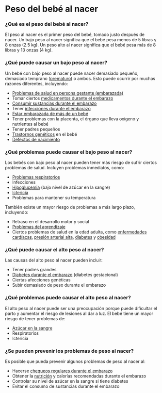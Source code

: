 Peso del bebé al nacer
======================


### ¿Qué es el peso del bebé al nacer?


El peso al nacer es el primer peso del bebé, tomado justo después de nacer. Un bajo peso al nacer significa que el bebé pesa menos de 5 libras y 8 onzas (2.5 kg). Un peso alto al nacer significa que el bebé pesa más de 8 libras y 13 onzas (4 kg).


### ¿Qué puede causar un bajo peso al nacer?


Un bebé con bajo peso al nacer puede nacer demasiado pequeño, demasiado temprano ([prematuro](https://medlineplus.gov/spanish/pretermlabor.html)) o ambos. Esto puede ocurrir por muchas razones diferentes, incluyendo:


* [Problemas de salud en persona gestante (embarazada)](spanish/healthproblemsinpregnancy.html)
* Tomar ciertos [medicamentos durante el embarazo](https://medlineplus.gov/spanish/pregnancyandmedicines.html)
* [Consumir sustancias durante el embarazo](https://medlineplus.gov/spanish/pregnancyandsubstanceuse.html)
* Tener [infecciones durante el embarazo](https://medlineplus.gov/spanish/infectionsandpregnancy.html)
* [Estar embarazada de más de un bebé](https://medlineplus.gov/spanish/twinstripletsmultiplebirths.html)
* Tener problemas con la placenta, el órgano que lleva oxígeno y nutrientes al bebé
* Tener padres pequeños
* [Trastornos genéticos](https://medlineplus.gov/spanish/geneticdisorders.html) en el bebé
* [Defectos de nacimiento](https://medlineplus.gov/spanish/birthdefects.html)


### ¿Qué problemas puede causar el bajo peso al nacer?


Los bebés con bajo peso al nacer pueden tener más riesgo de sufrir ciertos problemas de salud. Incluyen problemas inmediatos, como:


* [Problemas respiratorios](https://medlineplus.gov/spanish/breathingproblems.html)
* Infecciones
* [Hipoglucemia](https://medlineplus.gov/spanish/hypoglycemia.html) (bajo nivel de azúcar en la sangre)
* [Ictericia](https://medlineplus.gov/spanish/jaundice.html)
* Problemas para mantener su temperatura


También existe un mayor riesgo de problemas a más largo plazo, incluyendo:


* Retraso en el desarrollo motor y social
* [Problemas del aprendizaje](https://medlineplus.gov/spanish/learningdisabilities.html)
* Ciertos problemas de salud en la edad adulta, como [enfermedades cardíacas](https://medlineplus.gov/spanish/heartdiseases.html), [presión arterial alta](https://medlineplus.gov/spanish/highbloodpressure.html), [diabetes](https://medlineplus.gov/spanish/diabetes.html) y [obesidad](https://medlineplus.gov/spanish/obesity.html)


### ¿Qué puede causar el alto peso al nacer?


Las causas del alto peso al nacer pueden incluir:


* Tener padres grandes
* [Diabetes durante el embarazo](https://medlineplus.gov/spanish/diabetesandpregnancy.html) (diabetes gestacional)
* Ciertas afecciones genéticas
* Subir demasiado de peso durante el embarazo


### ¿Qué problemas puede causar el alto peso al nacer?


El alto peso al nacer puede ser una preocupación porque puede dificultar el parto y aumentar el riesgo de lesiones al dar a luz. El bebé tiene un mayor riesgo de tener problemas de:


* [Azúcar en la sangre](https://medlineplus.gov/spanish/bloodglucose.html)
* Respiratorios
* Ictericia


### ¿Se pueden prevenir los problemas de peso al nacer?


Es posible que pueda prevenir algunos problemas de peso al nacer al:


* Hacerse [chequeos regulares durante el embarazo](https://medlineplus.gov/spanish/prenatalcare.html)
* Obtener la [nutrición](https://medlineplus.gov/spanish/pregnancyandnutrition.html) y calorías recomendadas durante el embarazo
* Controlar su nivel de azúcar en la sangre si tiene diabetes
* Evitar el consumo de sustancias durante el embarazo

